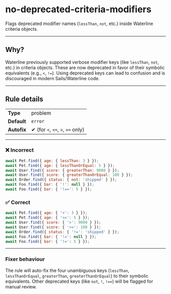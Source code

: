 # no-deprecated-criteria-modifiers

Flags deprecated modifier names (`lessThan`, `not`, etc.) inside Waterline criteria objects.

---

## Why?

Waterline previously supported verbose modifier keys (like `lessThan`, `not`, etc.) in criteria objects. These are now deprecated in favor of their symbolic equivalents (e.g., `<`, `!=`). Using deprecated keys can lead to confusion and is discouraged in modern Sails/Waterline code.

---

## Rule details

|           |                                         |
|-----------|-----------------------------------------|
| **Type**    | problem                                 |
| **Default** | `error`                                 |
| **Autofix** | ✔ (for `<`, `<=`, `>`, `>=` only)       |

---

### ❌ Incorrect

```js
await Pet.find({ age: { lessThan: 3 } });
await Pet.find({ age: { lessThanOrEqual: 5 } });
await User.find({ score: { greaterThan: 9000 } });
await User.find({ score: { greaterThanOrEqual: 100 } });
await Order.find({ status: { not: 'shipped' } });
await Foo.find({ bar: { '!': null } });
await Foo.find({ bar: { '!==': 5 } });
```

### ✅ Correct

```js
await Pet.find({ age: { '<': 3 } });
await Pet.find({ age: { '<=': 5 } });
await User.find({ score: { '>': 9000 } });
await User.find({ score: { '>=': 100 } });
await Order.find({ status: { '!=': 'shipped' } });
await Foo.find({ bar: { '!=': null } });
await Foo.find({ bar: { '!=': 5 } });
```

---

### Fixer behaviour

The rule will auto-fix the four unambiguous keys (`lessThan`, `lessThanOrEqual`, `greaterThan`, `greaterThanOrEqual`) to their symbolic equivalents. Other deprecated keys (like `not`, `!`, `!==`) will be flagged for manual review.
